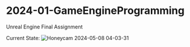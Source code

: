 # 2024-01-GameEngineProgramming
 Unreal Engine Final Assignment

 Current State:
![Honeycam 2024-05-08 04-03-31](https://github.com/areasplash/2024-01-GameEngineProgramming/assets/50064865/ede8d0d1-773f-46d0-b7b0-25b80c50bf1f)
